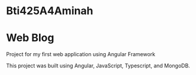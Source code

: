 # Bti425A4Aminah

# Web Blog

Project for my first web application using Angular Framework

This project was built using Angular, JavaScript, Typescript, and MongoDB.
